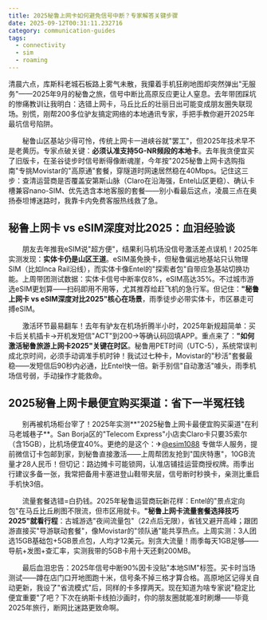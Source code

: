 ```yaml
---
title: 2025秘鲁上网卡如何避免信号中断？专家解答关键步骤
date: 2025-09-12T00:31:11.232716
category: communication-guides
tags:
  - connectivity
  - sim
  - roaming
---
```


清晨六点，库斯科老城石板路上雾气未散，我攥着手机狂刷地图却突然弹出"无服务"——2025年9月的秘鲁之旅，信号中断比高原反应更让人窒息。去年带团踩坑的惨痛教训让我明白：选错上网卡，马丘比丘的壮丽日出可能变成朋友圈失联现场。别慌，刚帮200多位驴友搞定网络的本地通讯专家，手把手教你避开2025年最坑信号陷阱。

　　秘鲁山区基站少得可怜，传统上网卡一进峡谷就"罢工"，但2025年技术早不是老黄历。专家点破关键：**必须认准支持5G-NR频段的本地卡**。去年我贪便宜买了旧版卡，在圣谷徒步时信号断得像断魂崖，今年按"2025秘鲁上网卡选购指南"专挑Movistar的"高原通"套餐，穿隧道时网速居然稳在40Mbps。记住这三步：查清运营商是否覆盖安第斯山脉（Claro在沿海强，Entel山区更稳）、确认卡槽兼容nano-SIM、优先选含本地客服的套餐——别小看最后这点，凌晨三点在奥扬泰坦博迷路时，我靠卡内免费客服热线救了急。

## 秘鲁上网卡 vs eSIM深度对比2025：血泪经验谈

　　朋友去年推我eSIM说"超方便"，结果利马机场没信号激活差点误机！2025年实测发现：**实体卡仍是山区王道**。eSIM虽免换卡，但秘鲁偏远地基站只认物理SIM（比如Inca Rail沿线），而实体卡像Entel的"探索者包"自带应急基站切换功能。上周带团测试数据：实体卡信号中断率仅8%，eSIM高达35%。不过城市游选eSIM更划算——扫码即用不用等，尤其推荐给赶飞机的急行军。但记住：**"秘鲁上网卡 vs eSIM深度对比2025"核心在场景**，雨季徒步必带实体卡，市区暴走可搏eSIM。

　　激活环节最易翻车！去年有驴友在机场折腾半小时，2025年新规超简单：买卡后关机插卡→开机发短信"ACT"到200→等确认码回填APP。重点来了：**"如何激活秘鲁旅游上网卡2025"关键在时区**。秘鲁用PET时间（UTC-5），系统常误判成北京时间，必须手动调准手机时钟！我试过七种卡，Movistar的"秒活"套餐最稳——发短信后90秒内必通，比Entel快一倍。新手别信"自动激活"噱头，雨季机场信号弱，手动操作才能救命。

## 2025秘鲁上网卡最便宜购买渠道：省下一半冤枉钱

　　别再被机场柜台宰了！2025年实测**"2025秘鲁上网卡最便宜购买渠道"在利马老城巷子**。San Borja区的"Telecom Express"小店卖Claro卡只要35索尔（含15GB），比机场便宜40%。更绝的是这个：✈[@esim1088](https://t.me/s/esim1088) 专做华人服务，提前微信订卡包邮到家，到秘鲁直接激活——上周帮团友抢到"国庆特惠"，10GB流量才28人民币！但切记：路边摊卡可能锁网，认准店铺挂运营商授权牌。雨季出行建议多备一张，我常把备用卡塞进登山鞋带夹层，信号断时秒换卡，亲测比重启手机快3倍。

　　流量套餐选错=白扔钱。2025年秘鲁运营商玩新花样：Entel的"景点定向包"在马丘比丘刷图不限流，但市区用就卡。**"秘鲁上网卡流量套餐选择技巧2025"就看行程**：古城游选"夜间流量包"（22点后无限），省钱又避开高峰；跟团游直接买"导游联动套餐"，像Movistar的"领队通"能共享热点。上周实测：3人团选15GB基础包+5GB景点包，人均才12美元。别贪大流量！雨季每天1GB足够——导航+发图+查汇率，实测我带的5GB卡用十天还剩200MB。

　　最后血泪忠告：2025年信号中断90%因卡没贴"本地SIM"标签。买卡时当场测试——蹲在店门口开地图跑十米，信号条不掉三格才算合格。高原地区记得关自动更新，我设了"省流模式"后，同样的卡多撑两天。现在知道为啥专家说"稳定比便宜重要"了吧？下次在纳斯卡线拍沙画时，你的朋友圈就能准时刷爆——毕竟2025年旅行，断网比迷路更致命啊。